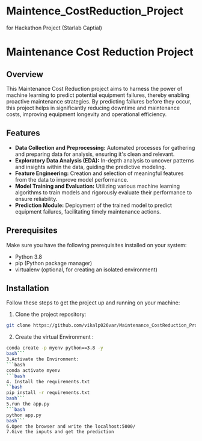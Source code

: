 # Maintence_CostReduction_Project
for Hackathon Project (Starlab Captial)



# Maintenance Cost Reduction Project

## Overview
This Maintenance Cost Reduction project aims to harness the power of machine learning to predict potential equipment failures, thereby enabling proactive maintenance strategies. By predicting failures before they occur, this project helps in significantly reducing downtime and maintenance costs, improving equipment longevity and operational efficiency.

## Features
- **Data Collection and Preprocessing:** Automated processes for gathering and preparing data for analysis, ensuring it's clean and relevant.
- **Exploratory Data Analysis (EDA):** In-depth analysis to uncover patterns and insights within the data, guiding the predictive modeling.
- **Feature Engineering:** Creation and selection of meaningful features from the data to improve model performance.
- **Model Training and Evaluation:** Utilizing various machine learning algorithms to train models and rigorously evaluate their performance to ensure reliability.
- **Prediction Module:** Deployment of the trained model to predict equipment failures, facilitating timely maintenance actions.

## Prerequisites
Make sure you have the following prerequisites installed on your system:
- Python 3.8
- pip (Python package manager)
- virtualenv (optional, for creating an isolated environment)

## Installation
Follow these steps to get the project up and running on your machine:

1. Clone the project repository:
```bash
git clone https://github.com/vikalp026var/Maintenance_CostReduction_Project.git
```
2. Create the virtual Environment :
```bash
conda create -p myenv python==3.8 -y
bash```
3.Activate the Environment:
```bash
conda activate myenv
```bash
4. Install the requirements.txt
``bash
pip install -r requirements.txt
bash```
5.run the app.py
```bash
python app.py
bash```
6.Open the browser and write the localhost:5000/
7.Give the inputs and get the prediction 

